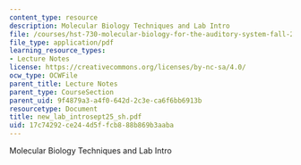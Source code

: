 ```yaml
---
content_type: resource
description: Molecular Biology Techniques and Lab Intro
file: /courses/hst-730-molecular-biology-for-the-auditory-system-fall-2002/17c74292ce244d5ffcb888b869b3aaba_new_lab_introsept25_sh.pdf
file_type: application/pdf
learning_resource_types:
- Lecture Notes
license: https://creativecommons.org/licenses/by-nc-sa/4.0/
ocw_type: OCWFile
parent_title: Lecture Notes
parent_type: CourseSection
parent_uid: 9f4879a3-a4f0-642d-2c3e-ca6f6bb6913b
resourcetype: Document
title: new_lab_introsept25_sh.pdf
uid: 17c74292-ce24-4d5f-fcb8-88b869b3aaba
---
```

Molecular Biology Techniques and Lab Intro